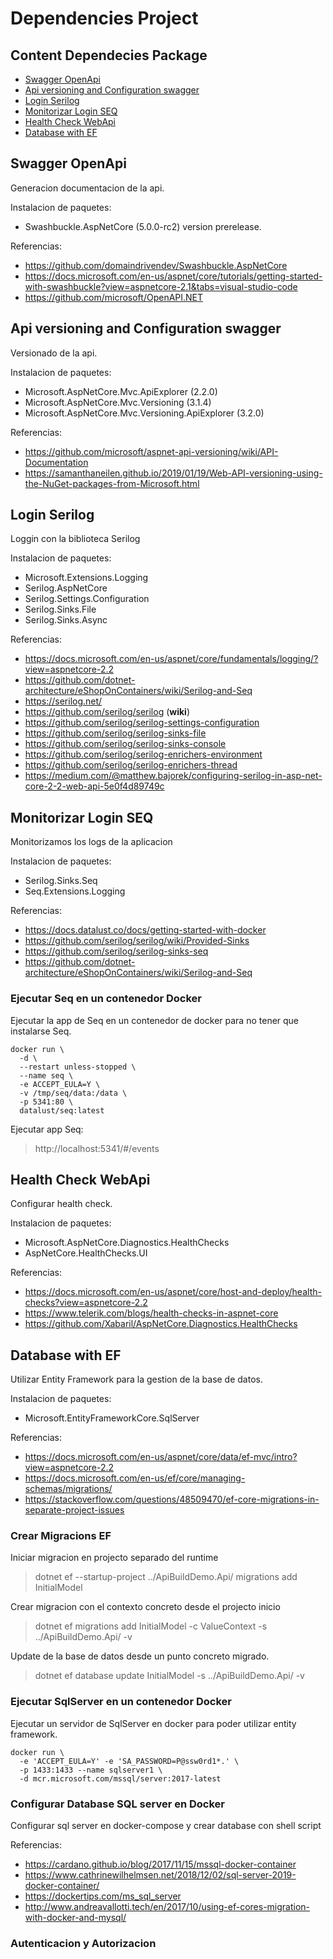 # Dependencies Project

## Content Dependecies Package

- [Swagger OpenApi](#Swagger-OpenApi) 
- [Api versioning and Configuration swagger](#Api-versioning-and-Configuration-swagger)
- [Login Serilog](#Login-Serilog)
- [Monitorizar Login SEQ](#Monitorizar-Login-SEQ)
- [Health Check WebApi](#Health-Check-WebApi)
- [Database with EF](#Database-with-EF)

## Swagger OpenApi

Generacion documentacion de la api.

Instalacion de paquetes:

- Swashbuckle.AspNetCore (5.0.0-rc2) version prerelease.

Referencias:

- https://github.com/domaindrivendev/Swashbuckle.AspNetCore
- https://docs.microsoft.com/en-us/aspnet/core/tutorials/getting-started-with-swashbuckle?view=aspnetcore-2.1&tabs=visual-studio-code
- https://github.com/microsoft/OpenAPI.NET

## Api versioning and Configuration swagger

Versionado de la api.

Instalacion de paquetes:

- Microsoft.AspNetCore.Mvc.ApiExplorer (2.2.0)
- Microsoft.AspNetCore.Mvc.Versioning (3.1.4)
- Microsoft.AspNetCore.Mvc.Versioning.ApiExplorer (3.2.0)

Referencias:

- https://github.com/microsoft/aspnet-api-versioning/wiki/API-Documentation
- https://samanthaneilen.github.io/2019/01/19/Web-API-versioning-using-the-NuGet-packages-from-Microsoft.html

## Login Serilog

Loggin con la biblioteca Serilog

Instalacion de paquetes:

- Microsoft.Extensions.Logging
- Serilog.AspNetCore
- Serilog.Settings.Configuration
- Serilog.Sinks.File
- Serilog.Sinks.Async

Referencias:

- https://docs.microsoft.com/en-us/aspnet/core/fundamentals/logging/?view=aspnetcore-2.2
- https://github.com/dotnet-architecture/eShopOnContainers/wiki/Serilog-and-Seq
- https://serilog.net/
- https://github.com/serilog/serilog (<strong>wiki</strong>)
- https://github.com/serilog/serilog-settings-configuration
- https://github.com/serilog/serilog-sinks-file
- https://github.com/serilog/serilog-sinks-console
- https://github.com/serilog/serilog-enrichers-environment
- https://github.com/serilog/serilog-enrichers-thread
- https://medium.com/@matthew.bajorek/configuring-serilog-in-asp-net-core-2-2-web-api-5e0f4d89749c

## Monitorizar Login SEQ

Monitorizamos los logs de la aplicacion

Instalacion de paquetes:

- Serilog.Sinks.Seq
- Seq.Extensions.Logging

Referencias:

- https://docs.datalust.co/docs/getting-started-with-docker
- https://github.com/serilog/serilog/wiki/Provided-Sinks
- https://github.com/serilog/serilog-sinks-seq
- https://github.com/dotnet-architecture/eShopOnContainers/wiki/Serilog-and-Seq

### Ejecutar Seq en un contenedor Docker

Ejecutar la app de Seq en un contenedor de docker para no tener que instalarse Seq.

```
docker run \
  -d \
  --restart unless-stopped \
  --name seq \
  -e ACCEPT_EULA=Y \
  -v /tmp/seq/data:/data \
  -p 5341:80 \
  datalust/seq:latest
  ```

Ejecutar app Seq:
> http://localhost:5341/#/events


## Health Check WebApi

Configurar health check.

Instalacion de paquetes:

- Microsoft.AspNetCore.Diagnostics.HealthChecks
- AspNetCore.HealthChecks.UI

Referencias:

- https://docs.microsoft.com/en-us/aspnet/core/host-and-deploy/health-checks?view=aspnetcore-2.2
- https://www.telerik.com/blogs/health-checks-in-aspnet-core
- https://github.com/Xabaril/AspNetCore.Diagnostics.HealthChecks


## Database with EF

Utilizar Entity Framework para la gestion de la base de datos.

Instalacion de paquetes:

- Microsoft.EntityFrameworkCore.SqlServer

Referencias:
- https://docs.microsoft.com/en-us/aspnet/core/data/ef-mvc/intro?view=aspnetcore-2.2
- https://docs.microsoft.com/en-us/ef/core/managing-schemas/migrations/
- https://stackoverflow.com/questions/48509470/ef-core-migrations-in-separate-project-issues


### Crear Migracions EF

Iniciar migracion en projecto separado del runtime
> dotnet ef --startup-project ../ApiBuildDemo.Api/ migrations add InitialModel

Crear migracion con el contexto concreto desde el projecto inicio
> dotnet ef migrations add InitialModel -c ValueContext -s ../ApiBuildDemo.Api/ -v

Update de la base de datos desde un punto concreto migrado.
> dotnet ef database update InitialModel -s ../ApiBuildDemo.Api/ -v

### Ejecutar SqlServer en un contenedor Docker

Ejecutar un servidor de SqlServer en docker para poder utilizar entity framework.

```
docker run \
  -e 'ACCEPT_EULA=Y' -e 'SA_PASSWORD=P@ssw0rd1*.' \
  -p 1433:1433 --name sqlserver1 \
  -d mcr.microsoft.com/mssql/server:2017-latest
```

### Configurar Database SQL server en Docker

Configurar sql server en docker-compose y crear database con shell script

Referencias:
* https://cardano.github.io/blog/2017/11/15/mssql-docker-container
* https://www.cathrinewilhelmsen.net/2018/12/02/sql-server-2019-docker-container/
* https://dockertips.com/ms_sql_server
* http://www.andreavallotti.tech/en/2017/10/using-ef-cores-migration-with-docker-and-mysql/

### Autenticacion y Autorizacion
